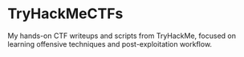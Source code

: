 # TryHackMeCTFs
My hands-on CTF writeups and scripts from TryHackMe, focused on learning offensive techniques and post-exploitation workflow.
